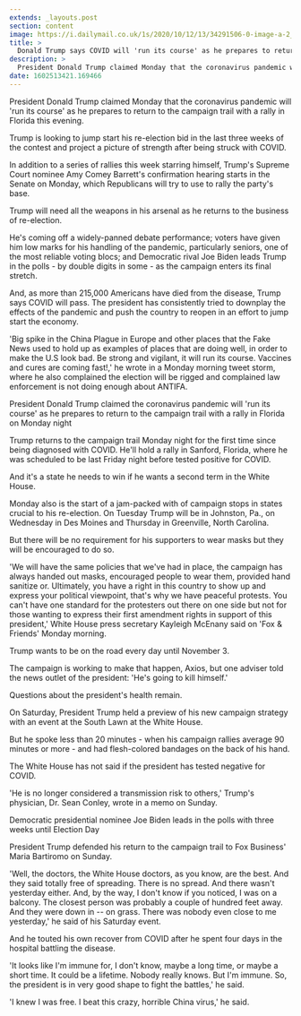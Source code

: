 ```yaml
--- 
extends: _layouts.post 
section: content 
image: https://i.dailymail.co.uk/1s/2020/10/12/13/34291506-0-image-a-2_1602506971801.jpg 
title: > 
  Donald Trump says COVID will 'run its course' as he prepares to return to campaign trail 
description: > 
  President Donald Trump claimed Monday that the coronavirus pandemic will 'run its course' as he prepares to return to the campaign trail with a rally in Florida this evening.And, as more than 215,000 Americans have died from the disease, Trump says COVID will pass.President Donald Trump claimed the coronavirus pandemic will 'run its course' as he prepares to return to the campaign trail with a rally in Florida on Monday nightTrump returns to the campaign trail Monday night for the first time since being diagnosed with COVID.On Saturday, President Trump held a preview of his new campaign strategy with an event at the South Lawn at the White House.Democratic presidential nominee Joe Biden leads in the polls with three weeks until Election DayPresident Trump defended his return to the campaign trail to Fox Business' Maria Bartiromo on Sunday. 
date: 1602513421.169466 
--- 
```

President Donald Trump claimed Monday that the coronavirus pandemic will 'run its course' as he prepares to return to the campaign trail with a rally in Florida this evening.

Trump is looking to jump start his re-election bid in the last three weeks of the contest and project a picture of strength after being struck with COVID.

In addition to a series of rallies this week starring himself, Trump's Supreme Court nominee Amy Comey Barrett's confirmation hearing starts in the Senate on Monday, which Republicans will try to use to rally the party's base.

Trump will need all the weapons in his arsenal as he returns to the business of re-election.

He's coming off a widely-panned debate performance; voters have given him low marks for his handling of the pandemic, particularly seniors, one of the most reliable voting blocs; and Democratic rival Joe Biden leads Trump in the polls - by double digits in some - as the campaign enters its final stretch.

And, as more than 215,000 Americans have died from the disease, Trump says COVID will pass. The president has consistently tried to downplay the effects of the pandemic and push the country to reopen in an effort to jump start the economy.

'Big spike in the China Plague in Europe and other places that the Fake News used to hold up as examples of places that are doing well, in order to make the U.S look bad. Be strong and vigilant, it will run its course. Vaccines and cures are coming fast!,' he wrote in a Monday morning tweet storm, where he also complained the election will be rigged and complained law enforcement is not doing enough about ANTIFA.

President Donald Trump claimed the coronavirus pandemic will 'run its course' as he prepares to return to the campaign trail with a rally in Florida on Monday night

Trump returns to the campaign trail Monday night for the first time since being diagnosed with COVID. He'll hold a rally in Sanford, Florida, where he was scheduled to be last Friday night before tested positive for COVID.

And it's a state he needs to win if he wants a second term in the White House.

Monday also is the start of a jam-packed with of campaign stops in states crucial to his re-election. On Tuesday Trump will be in Johnston, Pa., on Wednesday in Des Moines and Thursday in Greenville, North Carolina.

But there will be no requirement for his supporters to wear masks but they will be encouraged to do so.

'We will have the same policies that we've had in place, the campaign has always handed out masks, encouraged people to wear them, provided hand sanitize or. Ultimately, you have a right in this country to show up and express your political viewpoint, that's why we have peaceful protests. You can't have one standard for the protesters out there on one side but not for those wanting to express their first amendment rights in support of this president,' White House press secretary Kayleigh McEnany said on 'Fox & Friends' Monday morning.

Trump wants to be on the road every day until November 3.

The campaign is working to make that happen, Axios, but one adviser told the news outlet of the president: 'He's going to kill himself.'

Questions about the president's health remain.

On Saturday, President Trump held a preview of his new campaign strategy with an event at the South Lawn at the White House.

But he spoke less than 20 minutes - when his campaign rallies average 90 minutes or more - and had flesh-colored bandages on the back of his hand.

The White House has not said if the president has tested negative for COVID.

'He is no longer considered a transmission risk to others,' Trump's physician, Dr. Sean Conley, wrote in a memo on Sunday.

Democratic presidential nominee Joe Biden leads in the polls with three weeks until Election Day

President Trump defended his return to the campaign trail to Fox Business' Maria Bartiromo on Sunday.

'Well, the doctors, the White House doctors, as you know, are the best. And they said totally free of spreading. There is no spread. And there wasn't yesterday either. And, by the way, I don't know if you noticed, I was on a balcony. The closest person was probably a couple of hundred feet away. And they were down in -- on grass. There was nobody even close to me yesterday,' he said of his Saturday event.

And he touted his own recover from COVID after he spent four days in the hospital battling the disease.

'It looks like I'm immune for, I don't know, maybe a long time, or maybe a short time. It could be a lifetime. Nobody really knows. But I'm immune. So, the president is in very good shape to fight the battles,' he said.

'I knew I was free. I beat this crazy, horrible China virus,' he said.